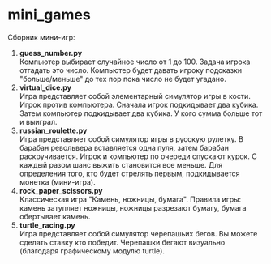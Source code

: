 # mini_games
Сборник мини-игр:
1. <b>guess_number.py</b><br>
Компьютер выбирает случайное число от 1 до 100. Задача игрока отгадать это число. Компьютер будет давать игроку подсказки "больше/меньше" до тех пор пока число не будет угадано. 
2. <b>virtual_dice.py</b><br>
Игра представляет собой элементарный симулятор игры в кости. Игрок против компьютера. Сначала игрок подкидывает два кубика. Затем компьютер подкидывает два кубика. У кого сумма больше тот и выиграл. 
3. <b>russian_roulette.py</b><br>
Игра представляет собой симулятор игры в русскую рулетку. В барабан револьвера вставляется одна пуля, затем барабан раскручивается. Игрок и компьютер по очереди спускают курок. С каждый разом шанс выжить становится все меньше. Для определения того, кто будет стрелять первым, подкидывается монетка (мини-игра). 
4. <b>rock_paper_scissors.py</b><br>
Классическая игра "Камень, ножницы, бумага". Правила игры: камень затупляет ножницы, ножницы разрезают бумагу, бумага обертывает камень. 
5. <b>turtle_racing.py</b><br>
Игра представляет собой симулятор черепашьих бегов. Вы можете сделать ставку кто победит. Черепашки бегают визуально (благодаря графическому модулю turtle).
